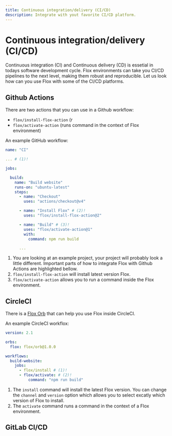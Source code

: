 ```yaml
---
title: Continuous integration/delivery (CI/CD)
description: Integrate with yout favorite CI/CD platform.
---
```


# Continuous integration/delivery (CI/CD)

Continuous integration (CI) and Continuous delivery (CD) is essetial in todays
software development cycle. Flox environments can take you CI/CD pipelines to
the next level, making them robust and reproducible. Let us look how can you
use Flox with some of the CI/CD platforms.


## Github Actions

There are two actions that you can use in a Github workflow:
- `flox/install-flox-action` (r
- `flox/activate-action` (runs command in the context of Flox environment)

An example GitHub workflow:

```yaml title=".github/workflows/ci.yml"
name: "CI"

... # (1)!

jobs:

  build:
    name: "Build website"
    runs-on: "ubuntu-latest"
    steps:
      - name: "Checkout"
        uses: "actions/checkout@v4"

      - name: "Install Flox" # (2)!
        uses: "flox/install-flox-action@2"

      - name: "Build" # (3)!
        uses: "flox/activate-action@1"
        with:
          command: npm run build

      ...

```

1. You are looking at an example project, your project will probably look a
   little different. Important parts of how to integrate Flox with Github
   Actions are highlighted bellow.
2. `flox/install-flox-action` will install latest version Flox.
3. `flox/activate-action` allows you to run a command inside the Flox
   environment.


## CircleCI

There is a [Flox Orb](https://github.com/flox/flox-orb) that can help you use
Flox inside CircleCI.

An example CircleCI workflox:


```yaml title=".circleci/config.yml"
version: 2.1

orbs:
  flox: flox/orb@1.0.0

workflows:
  build-website:
    jobs:
      - flox/install # (1)!
      - flox/activate: # (2)!
          command: "npm run build"
```

1. The `install` command will install the latest Flox version. You can change
   the `channel` and `version` option which allows you to select excatly which
   version of Flox to install.
2. The `activate` command runs a command in the context of a Flox environment.


## GitLab CI/CD

